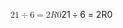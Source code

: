 <span class="katex"><span class="katex-mathml"><math xmlns="http://www.w3.org/1998/Math/MathML"><semantics><mrow><mn>21</mn><mo>÷</mo><mn>6</mn><mo>=</mo><mn>2</mn><mi>R</mi><mn>0</mn></mrow><annotation encoding="application/x-tex">21 \div 6 = 2R0</annotation></semantics></math></span><span class="katex-html" aria-hidden="true"><span class="base"><span class="strut" style="height:0.72777em;vertical-align:-0.08333em;"></span><span class="mord">2</span><span class="mord">1</span><span class="mspace" style="margin-right:0.2222222222222222em;"></span><span class="mbin">÷</span><span class="mspace" style="margin-right:0.2222222222222222em;"></span></span><span class="base"><span class="strut" style="height:0.64444em;vertical-align:0em;"></span><span class="mord">6</span><span class="mspace" style="margin-right:0.2777777777777778em;"></span><span class="mrel">=</span><span class="mspace" style="margin-right:0.2777777777777778em;"></span></span><span class="base"><span class="strut" style="height:0.68333em;vertical-align:0em;"></span><span class="mord">2</span><span class="mord mathnormal" style="margin-right:0.00773em;">R</span><span class="mord">0</span></span></span></span>